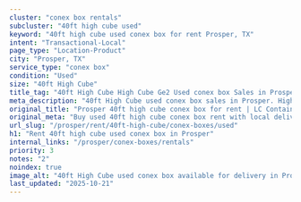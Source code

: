 ```yaml
---
cluster: "conex box rentals"
subcluster: "40ft high cube used"
keyword: "40ft high cube used conex box for rent Prosper, TX"
intent: "Transactional-Local"
page_type: "Location-Product"
city: "Prosper, TX"
service_type: "conex box"
condition: "Used"
size: "40ft High Cube"
title_tag: "40ft High Cube High Cube Ge2 Used conex box Sales in Prosper | LC Container"
meta_description: "40ft High Cube used conex box sales in Prosper. High cube containers with extra height. Fast delivery, competitive pricing. Serving conex boxes area. Quote ID: NEM. Call (214) 524-4168 for your free quote today."
original_title: "Prosper 40ft high cube conex box for rent | LC Container"
original_meta: "Buy used 40ft high cube conex box rent with local delivery in Prosper, TX. LC Container — local Since 2003. Request a fast quote today."
url_slug: "/prosper/rent/40ft-high-cube/conex-boxes/used"
h1: "Rent 40ft high cube used conex box in Prosper"
internal_links: "/prosper/conex-boxes/rentals"
priority: 3
notes: "2"
noindex: true
image_alt: "40ft High Cube used conex box available for delivery in Prosper"
last_updated: "2025-10-21"
---
```


<!-- TODO: Add unique city/inventory copy, images, and internal links here. -->
